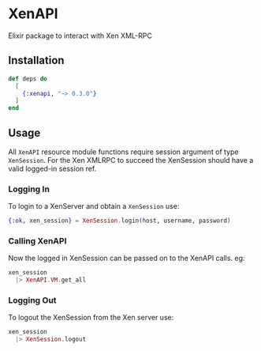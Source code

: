 # XenAPI

Elixir package to interact with Xen XML-RPC

## Installation

```elixir
def deps do
  [
    {:xenapi, "~> 0.3.0"}
  ]
end
```

## Usage

All `XenAPI` resource module functions require session argument of type `XenSession`.
For the Xen XMLRPC to succeed the XenSession should have a valid logged-in session ref.

### Logging In
To login to a XenServer and obtain a `XenSession` use:
```elixir
{:ok, xen_session} = XenSession.login(host, username, password)
```

### Calling XenAPI 
Now the logged in XenSession can be passed on to the XenAPI calls. eg:
```elixir
xen_session 
  |> XenAPI.VM.get_all
```

### Logging Out
To logout the XenSession from the Xen server use:
```elixir
xen_session 
  |> XenSession.logout
```